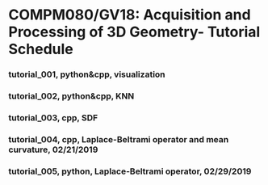 # COMPM080/GV18: Acquisition and Processing of 3D Geometry- Tutorial Schedule 

### tutorial_001,	python&cpp, visualization  
### tutorial_002,	python&cpp, KNN  
### tutorial_003,	cpp, SDF  
### tutorial_004, cpp, Laplace-Beltrami operator and mean curvature, 02/21/2019
### tutorial_005, python, Laplace-Beltrami operator, 02/29/2019 
